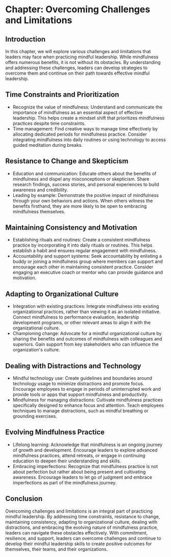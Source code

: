 Chapter: Overcoming Challenges and Limitations
==============================================

Introduction
------------

In this chapter, we will explore various challenges and limitations that leaders may face when practicing mindful leadership. While mindfulness offers numerous benefits, it is not without its obstacles. By understanding and addressing these challenges, leaders can develop strategies to overcome them and continue on their path towards effective mindful leadership.

Time Constraints and Prioritization
-----------------------------------

* Recognize the value of mindfulness: Understand and communicate the importance of mindfulness as an essential aspect of effective leadership. This helps create a mindset shift that prioritizes mindfulness practices despite time constraints.
* Time management: Find creative ways to manage time effectively by allocating dedicated periods for mindfulness practice. Consider integrating mindfulness into daily routines or using technology to access guided meditation during breaks.

Resistance to Change and Skepticism
-----------------------------------

* Education and communication: Educate others about the benefits of mindfulness and dispel any misconceptions or skepticism. Share research findings, success stories, and personal experiences to build awareness and credibility.
* Leading by example: Demonstrate the positive impact of mindfulness through your own behaviors and actions. When others witness the benefits firsthand, they are more likely to be open to embracing mindfulness themselves.

Maintaining Consistency and Motivation
--------------------------------------

* Establishing rituals and routines: Create a consistent mindfulness practice by incorporating it into daily rituals or routines. This helps establish a habit and ensures regular engagement with mindfulness.
* Accountability and support systems: Seek accountability by enlisting a buddy or joining a mindfulness group where members can support and encourage each other in maintaining consistent practice. Consider engaging an executive coach or mentor who can provide guidance and motivation.

Adapting to Organizational Culture
----------------------------------

* Integration with existing practices: Integrate mindfulness into existing organizational practices, rather than viewing it as an isolated initiative. Connect mindfulness to performance evaluation, leadership development programs, or other relevant areas to align it with the organizational culture.
* Championing change: Advocate for a mindful organizational culture by sharing the benefits and outcomes of mindfulness with colleagues and superiors. Gain support from key stakeholders who can influence the organization's culture.

Dealing with Distractions and Technology
----------------------------------------

* Mindful technology use: Create guidelines and boundaries around technology usage to minimize distractions and promote focus. Encourage employees to engage in periods of uninterrupted work and provide tools or apps that support mindfulness and productivity.
* Mindfulness for managing distractions: Cultivate mindfulness practices specifically designed to enhance focus and attention. Teach employees techniques to manage distractions, such as mindful breathing or grounding exercises.

Evolving Mindfulness Practice
-----------------------------

* Lifelong learning: Acknowledge that mindfulness is an ongoing journey of growth and development. Encourage leaders to explore advanced mindfulness practices, attend retreats, or engage in continuing education to deepen their understanding and skills.
* Embracing imperfections: Recognize that mindfulness practice is not about perfection but rather about being present and cultivating awareness. Encourage leaders to let go of judgment and embrace imperfections as part of the mindfulness journey.

Conclusion
----------

Overcoming challenges and limitations is an integral part of practicing mindful leadership. By addressing time constraints, resistance to change, maintaining consistency, adapting to organizational culture, dealing with distractions, and embracing the evolving nature of mindfulness practice, leaders can navigate these obstacles effectively. With commitment, resilience, and support, leaders can overcome challenges and continue to develop their mindful leadership skills to create positive outcomes for themselves, their teams, and their organizations.
